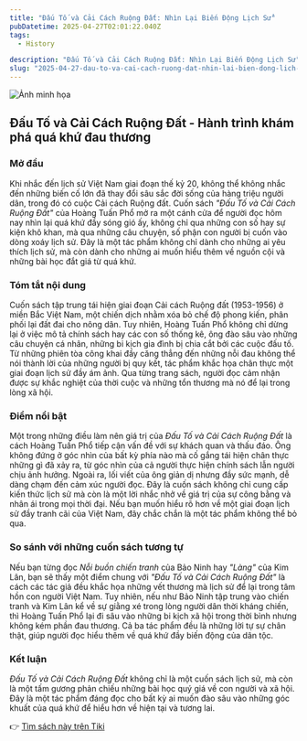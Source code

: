 ```yaml
---
title: "Đấu Tố và Cải Cách Ruộng Đất: Nhìn Lại Biến Động Lịch Sử"
pubDatetime: 2025-04-27T02:01:22.040Z
tags:
  - History

description: "Đấu Tố và Cải Cách Ruộng Đất: Nhìn Lại Biến Động Lịch Sử"
slug: "2025-04-27-dau-to-va-cai-cach-ruong-dat-nhin-lai-bien-dong-lich-su"
---
```


![Ảnh minh họa](https://images.unsplash.com/photo-1652037967731-bdf6f34b9845?crop=entropy&cs=tinysrgb&fit=max&fm=jpg&ixid=M3w3MzA0NDl8MHwxfHNlYXJjaHwxfHwlQzQlOTAlRTElQkElQTV1JTIwVCVFMSVCQiU5MSUyMHYlQzMlQTAlMjBDJUUxJUJBJUEzaSUyMEMlQzMlQTFjaCUyMFJ1JUUxJUJCJTk5bmclMjAlQzQlOTAlRTElQkElQTV0fGVufDB8fHx8MTc0NTcxOTI4MXww&ixlib=rb-4.0.3&q=80&w=400) 

 ## Đấu Tố và Cải Cách Ruộng Đất - Hành trình khám phá quá khứ đau thương

### Mở đầu

Khi nhắc đến lịch sử Việt Nam giai đoạn thế kỷ 20, không thể không nhắc đến những biến cố lớn đã thay đổi sâu sắc đời sống của hàng triệu người dân, trong đó có cuộc Cải cách Ruộng đất. Cuốn sách *"Đấu Tố và Cải Cách Ruộng Đất"* của Hoàng Tuấn Phổ mở ra một cánh cửa để người đọc hôm nay nhìn lại quá khứ đầy sóng gió ấy, không chỉ qua những con số hay sự kiện khô khan, mà qua những câu chuyện, số phận con người bị cuốn vào dòng xoáy lịch sử. Đây là một tác phẩm không chỉ dành cho những ai yêu thích lịch sử, mà còn dành cho những ai muốn hiểu thêm về nguồn cội và những bài học đắt giá từ quá khứ.

### Tóm tắt nội dung

Cuốn sách tập trung tái hiện giai đoạn Cải cách Ruộng đất (1953-1956) ở miền Bắc Việt Nam, một chiến dịch nhằm xóa bỏ chế độ phong kiến, phân phối lại đất đai cho nông dân. Tuy nhiên, Hoàng Tuấn Phổ không chỉ dừng lại ở việc mô tả chính sách hay các con số thống kê, ông đào sâu vào những câu chuyện cá nhân, những bi kịch gia đình bị chia cắt bởi các cuộc đấu tố. Từ những phiên tòa công khai đầy căng thẳng đến những nỗi đau không thể nói thành lời của những người bị quy kết, tác phẩm khắc họa chân thực một giai đoạn lịch sử đầy ám ảnh. Qua từng trang sách, người đọc cảm nhận được sự khắc nghiệt của thời cuộc và những tổn thương mà nó để lại trong lòng xã hội.

### Điểm nổi bật

Một trong những điều làm nên giá trị của *Đấu Tố và Cải Cách Ruộng Đất* là cách Hoàng Tuấn Phổ tiếp cận vấn đề với sự khách quan và thấu đáo. Ông không đứng ở góc nhìn của bất kỳ phía nào mà cố gắng tái hiện chân thực những gì đã xảy ra, từ góc nhìn của cả người thực hiện chính sách lẫn người chịu ảnh hưởng. Ngoài ra, lối viết của ông giản dị nhưng đầy sức mạnh, dễ dàng chạm đến cảm xúc người đọc. Đây là cuốn sách không chỉ cung cấp kiến thức lịch sử mà còn là một lời nhắc nhở về giá trị của sự công bằng và nhân ái trong mọi thời đại. Nếu bạn muốn hiểu rõ hơn về một giai đoạn lịch sử đầy tranh cãi của Việt Nam, đây chắc chắn là một tác phẩm không thể bỏ qua.

### So sánh với những cuốn sách tương tự

Nếu bạn từng đọc *Nỗi buồn chiến tranh* của Bảo Ninh hay *"Làng"* của Kim Lân, bạn sẽ thấy một điểm chung với *"Đấu Tố và Cải Cách Ruộng Đất"* là cách các tác giả đều khắc họa những vết thương mà lịch sử để lại trong tâm hồn con người Việt Nam. Tuy nhiên, nếu như Bảo Ninh tập trung vào chiến tranh và Kim Lân kể về sự giằng xé trong lòng người dân thời kháng chiến, thì Hoàng Tuấn Phổ lại đi sâu vào những bi kịch xã hội trong thời bình nhưng không kém phần đau thương. Cả ba tác phẩm đều là những lời tự sự chân thật, giúp người đọc hiểu thêm về quá khứ đầy biến động của dân tộc.

### Kết luận

*Đấu Tố và Cải Cách Ruộng Đất* không chỉ là một cuốn sách lịch sử, mà còn là một tấm gương phản chiếu những bài học quý giá về con người và xã hội. Đây là một tác phẩm đáng đọc cho bất kỳ ai muốn đào sâu vào những góc khuất của quá khứ để hiểu hơn về hiện tại và tương lai.

👉 [Tìm sách này trên Tiki](https://tiki.vn/search?q=%C4%90%E1%BA%A5u%20T%E1%BB%91%20v%C3%A0%20C%E1%BA%A3i%20C%C3%A1ch%20Ru%E1%BB%99ng%20%C4%90%E1%BA%A5t)